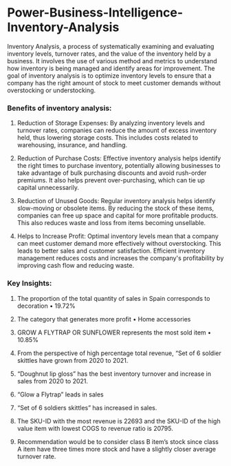 # Power-Business-Intelligence-Inventory-Analysis

Inventory Analysis, a process of systematically examining and evaluating inventory levels, turnover rates, and the value of the inventory held by a business. It involves the use of various method and metrics to understand how inventory is being managed and identify areas for improvement. The goal of inventory analysis is to optimize inventory levels to ensure that a company has the right amount of stock to meet customer demands without overstocking or understocking.

### Benefits of inventory analysis:

1. Reduction of Storage Expenses: By analyzing inventory levels and turnover rates, companies can reduce the amount of excess inventory held, thus lowering storage costs. This includes costs related to warehousing, insurance, and handling.

2. Reduction of Purchase Costs: Effective inventory analysis helps identify the right times to purchase inventory, potentially allowing businesses to take advantage of bulk purchasing discounts and avoid rush-order premiums. It also helps prevent over-purchasing, which can tie up capital unnecessarily.

3. Reduction of Unused Goods: Regular inventory analysis helps identify slow-moving or obsolete items. By reducing the stock of these items, companies can free up space and capital for more profitable products. This also reduces waste and loss from items becoming unsellable.

4. Helps to Increase Profit: Optimal inventory levels mean that a company can meet customer demand more effectively without overstocking. This leads to better sales and customer satisfaction. Efficient inventory management reduces costs and increases the company's profitability by improving cash flow and reducing waste.

### Key Insights:

1. The proportion of the total quantity of sales in Spain corresponds to decoration
•	19.72%

2. The category that generates more profit
•	Home accessories

3. GROW A FLYTRAP OR SUNFLOWER represents the most sold item
•	10.85%

4. From the perspective of high percentage total revenue, “Set of 6 soldier skittles have grown from 2020 to 2021.

5. “Doughnut lip gloss” has the best inventory turnover and increase in sales from 2020 to 2021.

6. “Glow a Flytrap” leads in sales

7. “Set of 6 soldiers skittles” has increased in sales.

8. The SKU-ID with the most revenue is 22693 and the SKU-ID of the high value item with lowest COGS to revenue ratio is 20795. 

9. Recommendation would be to consider class B item’s stock since class A item have three times more stock and have a slightly closer average turnover rate.

